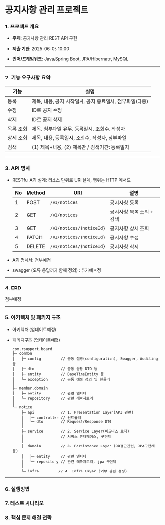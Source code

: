 # 공지사항 관리 프로젝트

### 1. 프로젝트 개요

- **주제**: 공지사항 관리 REST API 구현

- **제출 기한**: 2025-06-05 10:00
- **언어/프레임워크**: Java/Spring Boot, JPA/Hibernate, MySQL

---

### 2. 기능 요구사항 요약

| 기능 | 설명 |
| --- | --- |
| 등록 | 제목, 내용, 공지 시작일시, 공지 종료일시, 첨부파일(다중) |
| 수정 | ID로 공지 수정 |
| 삭제 | ID로 공지 삭제 |
| 목록 조회 | 제목, 첨부파일 유무, 등록일시, 조회수, 작성자 |
| 상세 조회 | 제목, 내용, 등록일시, 조회수, 작성자, 첨부파일 |
| 검색 | (1) 제목+내용, (2) 제목만 / 검색기간: 등록일자 |

---

### 3. API 명세

- RESTful API 설계: 리소스 단위로 URI 설계, 행위는 HTTP 메서드
    
    
    | No | Method | URI | 설명 |
    | --- | --- | --- | --- |
    | 1 | POST | `/v1/notices` | 공지사항 등록 |
    | 2 | GET | `/v1/notices` | 공지사항 목록 조회 + 검색 |
    | 3 | GET | `/v1/notices/{noticeId}` | 공지사항 상세 조회 |
    | 4 | PATCH | `/v1/notices/{noticeId}` | 공지사항 수정 |
    | 5 | DELETE | `/v1/notices/{noticeId}` | 공지사항 삭제 |

- API 명세서: 첨부예정

- swagger (오류 응답까지 함께 정의) : 추가예ㅈ정

---

### 4. ERD
   첨부예정


---

### 5. 아키텍쳐 및 패키지 구조

- 아키텍쳐 (업데이트예정)

- 패키지구조 (업데이트예정)
    
    ```
    com.rsupport.board
    ├─ common
    │   ├─ config         // 공통 설정(configuration), Swagger, Auditing 등
    │   ├─ dto            // 공통 응답 DTO 등
    │   ├─ entity         // BaseTimeEntity 등
    │   └─ exception      // 공통 예외 정의 및 핸들러
    │
    ├─ member.domain
    │   ├─ entity         // 관련 엔티티
    │   └─ repository     // 관련 레파지토리
    │
    └─ notice
        ├─ api            // 1. Presentation Layer(API 관련)
        │   ├─ controller // 컨트롤러
        │   └─ dto        // Request/Response DTO
        │
        ├─ service        // 2. Service Layer(비즈니스 로직)
        │                 // 서비스 인터페이스, 구현체
        │
        ├─ domain         // 3. Persistence Layer (DB접근관련, JPA구현체 등)
        │   ├─ entity     // 관련 엔티티
        │   └─ repository // 관련 레파지토리, jpa 구현체
        │
        └─ infra         // 4. Infra Layer (외부 관련 설정)
    
    ```
    

---

### 6. 실행방법


### 7. 테스트 시나리오

### 8. 핵심 문제 해결 전략
